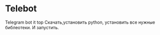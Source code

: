 # Telebot
Telegram bot it top
Скачать,установить python, установить все нужные библеотеки.
И запустить.
